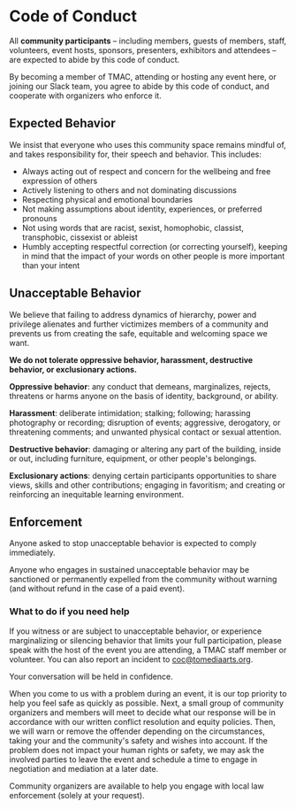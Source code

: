 # Code of Conduct

All **community participants** – including members, guests of members, staff, volunteers, event hosts, sponsors, presenters, exhibitors and attendees – are expected to abide by this code of conduct.

By becoming a member of TMAC, attending or hosting any event here, or joining our Slack team, you agree to abide by this code of conduct, and cooperate with organizers who enforce it.

## Expected Behavior

We insist that everyone who uses this community space remains mindful of, and takes responsibility for, their speech and behavior. This includes:

* Always acting out of respect and concern for the wellbeing and free expression of others
* Actively listening to others and not dominating discussions
* Respecting physical and emotional boundaries
* Not making assumptions about identity, experiences, or preferred pronouns
* Not using words that are racist, sexist, homophobic, classist, transphobic, cissexist or ableist
* Humbly accepting respectful correction \(or correcting yourself\), keeping in mind that the impact of your words on other people is more important than your intent

## Unacceptable Behavior

We believe that failing to address dynamics of hierarchy, power and privilege alienates and further victimizes members of a community and prevents us from creating the safe, equitable and welcoming space we want.

**We do not tolerate oppressive behavior, harassment, destructive behavior, or exclusionary actions.**

**Oppressive behavior**: any conduct that demeans, marginalizes, rejects, threatens or harms anyone on the basis of identity, background, or ability.

**Harassment**: deliberate intimidation; stalking; following; harassing photography or recording; disruption of events; aggressive, derogatory, or threatening comments; and unwanted physical contact or sexual attention.

**Destructive behavior**: damaging or altering any part of the building, inside or out, including furniture, equipment, or other people's belongings.

**Exclusionary actions**: denying certain participants opportunities to share views, skills and other contributions; engaging in favoritism; and creating or reinforcing an inequitable learning environment.

## Enforcement

Anyone‭ ‬asked‭ ‬to‭ ‬stop‭ ‬unacceptable‭ ‬behavior‭ ‬is‭ ‬expected‭ ‬to‭ ‬comply‭ ‬immediately.

Anyone who engages in sustained ‬unacceptable behavior may be sanctioned ‬or‭ ‬permanent‭ly ‬expelled‭ ‬from‭ ‬the‭ ‬community‭ ‬without‭ ‬warning‭ \(‬and‭ ‬without‭ ‬refund‭ ‬in‭ ‬the‭ ‬case‭ ‬of‭ ‬a‭ ‬paid‭ ‬event‭\)‬.

### What to do if you need help

If you witness or are subject to unacceptable behavior, or experience marginalizing or silencing behavior that limits your full participation, please speak with the host of the event you are attending, a TMAC staff member or volunteer. You can also report an incident to [coc@tomediaarts.org](mailto:coc@tomediaarts.org).

Your conversation will be held in confidence.

When you come to us with a problem during an event, it is our top priority to help you feel safe as quickly as possible. Next, a small group of community organizers and members will meet to decide what our response will be in accordance with our written conflict resolution and equity policies. Then, we will warn or remove the offender depending on the circumstances, taking your and the community's safety and wishes into account. If the problem does not impact your human rights or safety, we may ask the involved parties to leave the event and schedule a time to engage in negotiation and mediation at a later date.

Community‭ ‬organizers‭ ‬are‭ ‬available‭ ‬to‭ ‬help‭ you ‬engage‭ ‬with‭ ‬local‭ ‬law‭ ‬enforcement \(solely at your request\).

